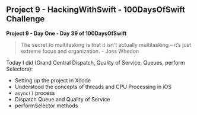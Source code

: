 ## Project 9 - HackingWithSwift - 100DaysOfSwift Challenge

**Project 9 - Day One - Day 39 of 100DaysOfSwift**

> The secret to multitasking is that it isn't actually multitasking – it’s just extreme focus and organization. - Joss Whedon

Today I did (Grand Central Dispatch, Quality of Service, Queues, perform Selectors):

- Setting up the project in Xcode
- Understood the concepts of threads and CPU Processing in iOS
- ```async()``` process
- Dispatch Queue and Quality of Service
- performSelector methods
